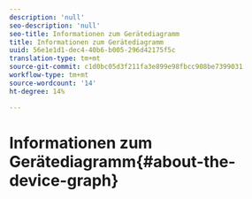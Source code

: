 ```yaml
---
description: 'null'
seo-description: 'null'
seo-title: Informationen zum Gerätediagramm
title: Informationen zum Gerätediagramm
uuid: 56e1e1d1-dec4-40b6-b005-296d42175f5c
translation-type: tm+mt
source-git-commit: c1d0bc05d3f211fa3e899e98fbcc908be7399031
workflow-type: tm+mt
source-wordcount: '14'
ht-degree: 14%

---
```



# Informationen zum Gerätediagramm{#about-the-device-graph}

